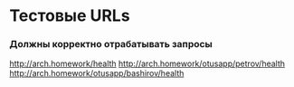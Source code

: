 # Тестовые URLs

### Должны корректно отрабатывать запросы
http://arch.homework/health
http://arch.homework/otusapp/petrov/health
http://arch.homework/otusapp/bashirov/health